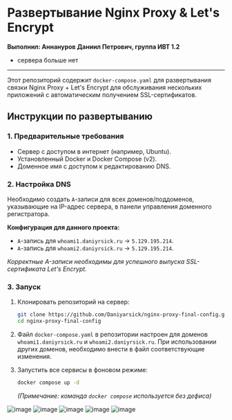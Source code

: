 # Развертывание Nginx Proxy & Let's Encrypt

**Выполнил: Аннануров Даниил Петрович, группа ИВТ 1.2**

* сервера больше нет 

---

Этот репозиторий содержит `docker-compose.yaml` для развертывания связки Nginx Proxy + Let's Encrypt для обслуживания нескольких приложений с автоматическим получением SSL-сертификатов.

## Инструкции по развертыванию

### 1. Предварительные требования

- Сервер с доступом в интернет (например, Ubuntu).
- Установленный Docker и Docker Compose (v2).
- Доменное имя с доступом к редактированию DNS.

### 2. Настройка DNS

Необходимо создать `A`-записи для всех доменов/поддоменов, указывающие на IP-адрес сервера, в панели управления доменного регистратора.

**Конфигурация для данного проекта:**
- `A`-запись для `whoami1.daniyrsick.ru` -> `5.129.195.214`.
- `A`-запись для `whoami2.daniyrsick.ru` -> `5.129.195.214`.

*Корректные A-записи необходимы для успешного выпуска SSL-сертификата Let's Encrypt.*

### 3. Запуск

1.  Клонировать репозиторий на сервер:
    ```bash
    git clone https://github.com/Daniyarsick/nginx-proxy-final-config.git
    cd nginx-proxy-final-config
    ```

2.  Файл `docker-compose.yaml` в репозитории настроен для доменов `whoami1.daniyrsick.ru` и `whoami2.daniyrsick.ru`. При использовании других доменов, необходимо внести в файл соответствующие изменения.

3.  Запустить все сервисы в фоновом режиме:
    ```bash
    docker compose up -d
    ```
    *(Примечание: команда `docker compose` используется без дефиса)* 


![image](https://github.com/user-attachments/assets/aa0a6873-6821-4629-b2d3-fd0bfd5e640d)
![image](https://github.com/user-attachments/assets/9e7aed68-819e-4c7a-945b-15f32addd27a)
![image](https://github.com/user-attachments/assets/6a4de007-ed83-42f4-a56c-6ae105736d72)
![image](https://github.com/user-attachments/assets/7c3b8b22-1948-417c-b9ca-c1ea5354a8cb)
![image](https://github.com/user-attachments/assets/9d28ae2f-7d73-4aea-8a74-bc022eb30460)

